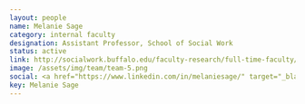 ```yaml
---
layout: people
name: Melanie Sage
category: internal faculty
designation: Assistant Professor, School of Social Work
status: active
link: http://socialwork.buffalo.edu/faculty-research/full-time-faculty/melanie-sage.html
image: /assets/img/team/team-5.png
social: <a href="https://www.linkedin.com/in/melaniesage/" target="_blank"><i class="icofont-linkedin"></i></a><a href="https://twitter.com/melaniesage?ref_src=twsrc%5Egoogle%7Ctwcamp%5Eserp%7Ctwgr%5Eauthor" target="_blank"><i class="icofont-twitter"></i></a><a href="mailto:msage@buffalo.edu" target="_blank"><i class="icofont-email"></i></a>
key: Melanie Sage
---
```


